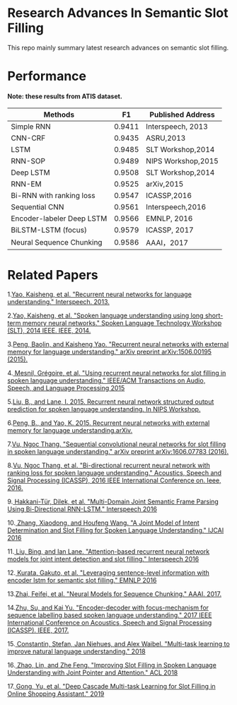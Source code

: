 # Research Advances In Semantic Slot Filling 

This repo mainly summary latest research advances on semantic slot filling.

# Performance

#### Note: these results from ATIS dataset.

| Methods | F1 | Published Address |
| ------ | ------ |------ |
| Simple RNN | 0.9411 |Interspeech, 2013|
| CNN-CRF | 0.9435 | ASRU,2013 |
|  LSTM | 0.9485 |SLT Workshop,2014 |
| RNN-SOP | 0.9489 |NIPS Workshop,2015 |
| Deep LSTM | 0.9508  | SLT Workshop,2014|
| RNN-EM | 0.9525 |arXiv,2015 |
| Bi-RNN with ranking loss | 0.9547| ICASSP,2016|
| Sequential CNN | 0.9561|Interspeech,2016 |
| Encoder-labeler Deep LSTM | 0.9566| EMNLP, 2016|
| BiLSTM-LSTM (focus) | 0.9579| ICASSP, 2017|Link|
| Neural Sequence Chunking | 0.9586 |AAAI，2017 |

# Related Papers

1.[Yao, Kaisheng, et al. "Recurrent neural networks for language understanding." Interspeech. 2013.](https://www.isca-speech.org/archive/archive_papers/interspeech_2013/i13_2524.pdf)

2.[Yao, Kaisheng, et al. "Spoken language understanding using long short-term memory neural networks." Spoken Language Technology Workshop (SLT), 2014 IEEE. IEEE, 2014.](https://groups.csail.mit.edu/sls/publications/2014/Zhang_SLT_2014.pdf)

3.[Peng, Baolin, and Kaisheng Yao. "Recurrent neural networks with external memory for language understanding." arXiv preprint arXiv:1506.00195 (2015).](https://arxiv.org/abs/1506.00195.pdf)

4.[ Mesnil, Grégoire, et al. "Using recurrent neural networks for slot filling in spoken language understanding." IEEE/ACM Transactions on Audio, Speech, and Language Processing 2015](https://ieeexplore.ieee.org/abstract/document/6998838)

5.[Liu, B., and Lane, I. 2015. Recurrent neural network structured output prediction for spoken language understanding. In NIPS Workshop.](https://pdfs.semanticscholar.org/b75b/59f38c874a920102834c9e218c960fc35c81.pdf)

6.[Peng, B., and Yao, K. 2015. Recurrent neural networks with external memory for language understanding.arXiv.](https://ieeexplore.ieee.org/abstract/document/7078572)

7.[Vu, Ngoc Thang. "Sequential convolutional neural networks for slot filling in spoken language understanding." arXiv preprint arXiv:1606.07783 (2016).](https://arxiv.org/abs/1606.07783.pdf)

8.[Vu, Ngoc Thang, et al. "Bi-directional recurrent neural network with ranking loss for spoken language understanding." Acoustics, Speech and Signal Processing (ICASSP), 2016 IEEE International Conference on. Ieee, 2016.](https://ieeexplore.ieee.org/abstract/document/7472841)

9.[ Hakkani-Tür, Dilek, et al. "Multi-Domain Joint Semantic Frame Parsing Using Bi-Directional RNN-LSTM." Interspeech 2016](https://pdfs.semanticscholar.org/d644/ae996755c803e067899bdd5ea52498d7091d.pdf)

10.[ Zhang, Xiaodong, and Houfeng Wang. "A Joint Model of Intent Determination and Slot Filling for Spoken Language Understanding." IJCAI 2016](https://www.ijcai.org/Proceedings/16/Papers/425.pdf)

11.[ Liu, Bing, and Ian Lane. "Attention-based recurrent neural network models for joint intent detection and slot filling." Interspeech 2016](https://arxiv.org/abs/1609.01454)


12.[ Kurata, Gakuto, et al. "Leveraging sentence-level information with encoder lstm for semantic slot filling." EMNLP 2016](https://arxiv.org/abs/1601.01530.pdf)

13.[Zhai, Feifei, et al. "Neural Models for Sequence Chunking." AAAI. 2017.](https://www.aaai.org/ocs/index.php/AAAI/AAAI17/paper/download/14776/14262)

14.[Zhu, Su, and Kai Yu. "Encoder-decoder with focus-mechanism for sequence labelling based spoken language understanding." 2017 IEEE International Conference on Acoustics, Speech and Signal Processing (ICASSP). IEEE, 2017.](https://ieeexplore.ieee.org/abstract/document/7953243)

15.[ Constantin, Stefan, Jan Niehues, and Alex Waibel. "Multi-task learning to improve natural language understanding." 2018](https://arxiv.org/abs/1812.06876.pdf)

16.[ Zhao, Lin, and Zhe Feng. "Improving Slot Filling in Spoken Language Understanding with Joint Pointer and Attention." ACL 2018](http://www.aclweb.org/anthology/P18-2068)

17.[ Gong, Yu, et al. "Deep Cascade Multi-task Learning for Slot Filling in Online Shopping Assistant." 2019](http://www.cs.sjtu.edu.cn/~kzhu/papers/kzhu-slot.pdf)



